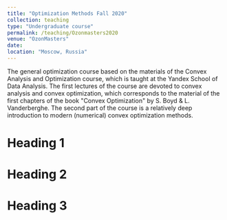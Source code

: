 ```yaml
---
title: "Optimization Methods Fall 2020"
collection: teaching
type: "Undergraduate course"
permalink: /teaching/Ozonmasters2020
venue: "OzonMasters"
date: 
location: "Moscow, Russia"
---
```


The general optimization course based on the materials of the Convex Analysis and Optimization course, which is taught at the Yandex School of Data Analysis.
The first lectures of the course are devoted to convex analysis and convex optimization, which corresponds to the material of the first chapters of the book "Convex Optimization" by S. Boyd & L. Vanderberghe.
The second part of the course is a relatively deep introduction to modern (numerical) convex optimization methods.

Heading 1
======

Heading 2
======

Heading 3
======
